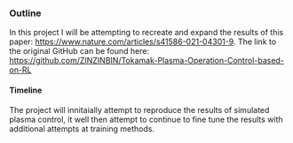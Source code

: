 ### Outline
In this project I will be attempting to recreate and expand the results of this paper: https://www.nature.com/articles/s41586-021-04301-9. The link to the original GitHub can be found here: https://github.com/ZINZINBIN/Tokamak-Plasma-Operation-Control-based-on-RL

#### Timeline

The project will innitaially attempt to reproduce the results of simulated plasma control, it well then attempt to continue to fine tune the results with additional attempts at training methods.

